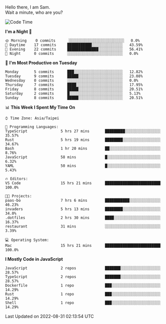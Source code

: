 Hello there, I am Sam.  
Wait a minute, who are you?
  
<!--START_SECTION:waka-->
![Code Time](http://img.shields.io/badge/Code%20Time-13%20hrs%2042%20mins-blue)

**I'm a Night 🦉** 

```text
🌞 Morning    0 commits      ░░░░░░░░░░░░░░░░░░░░░░░░░   0.0% 
🌆 Daytime    17 commits     ███████████░░░░░░░░░░░░░░   43.59% 
🌃 Evening    22 commits     ██████████████░░░░░░░░░░░   56.41% 
🌙 Night      0 commits      ░░░░░░░░░░░░░░░░░░░░░░░░░   0.0%

```
📅 **I'm Most Productive on Tuesday** 

```text
Monday       5 commits      ███░░░░░░░░░░░░░░░░░░░░░░   12.82% 
Tuesday      9 commits      █████░░░░░░░░░░░░░░░░░░░░   23.08% 
Wednesday    0 commits      ░░░░░░░░░░░░░░░░░░░░░░░░░   0.0% 
Thursday     7 commits      ████░░░░░░░░░░░░░░░░░░░░░   17.95% 
Friday       8 commits      █████░░░░░░░░░░░░░░░░░░░░   20.51% 
Saturday     2 commits      █░░░░░░░░░░░░░░░░░░░░░░░░   5.13% 
Sunday       8 commits      █████░░░░░░░░░░░░░░░░░░░░   20.51%

```


📊 **This Week I Spent My Time On** 

```text
⌚︎ Time Zone: Asia/Taipei

💬 Programming Languages: 
TypeScript               5 hrs 27 mins       █████████░░░░░░░░░░░░░░░░   35.57% 
Rust                     5 hrs 19 mins       ████████░░░░░░░░░░░░░░░░░   34.67% 
Bash                     1 hr 20 mins        ██░░░░░░░░░░░░░░░░░░░░░░░   8.76% 
JavaScript               58 mins             █░░░░░░░░░░░░░░░░░░░░░░░░   6.32% 
YAML                     50 mins             █░░░░░░░░░░░░░░░░░░░░░░░░   5.43%

🔥 Editors: 
VS Code                  15 hrs 21 mins      █████████████████████████   100.0%

🐱‍💻 Projects: 
paas-bo                  7 hrs 6 mins        ███████████░░░░░░░░░░░░░░   46.23% 
invaders                 5 hrs 13 mins       ████████░░░░░░░░░░░░░░░░░   34.0% 
.dotfiles                2 hrs 30 mins       ████░░░░░░░░░░░░░░░░░░░░░   16.37% 
restaurant               31 mins             ░░░░░░░░░░░░░░░░░░░░░░░░░   3.39%

💻 Operating System: 
Mac                      15 hrs 21 mins      █████████████████████████   100.0%

```

**I Mostly Code in JavaScript** 

```text
JavaScript               2 repos             ███████░░░░░░░░░░░░░░░░░░   28.57% 
TypeScript               2 repos             ███████░░░░░░░░░░░░░░░░░░   28.57% 
Dockerfile               1 repo              ███░░░░░░░░░░░░░░░░░░░░░░   14.29% 
Rust                     1 repo              ███░░░░░░░░░░░░░░░░░░░░░░   14.29% 
Shell                    1 repo              ███░░░░░░░░░░░░░░░░░░░░░░   14.29%

```



 Last Updated on 2022-08-31 02:13:54 UTC
<!--END_SECTION:waka-->
